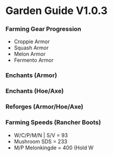 # Garden Guide V1.0.3

### Farming Gear Progression
- Croppie Armor
- Squash Armor
- Melon Armor
- Fermento Armor

### Enchants (Armor)

### Enchants (Hoe/Axe)

### Reforges (Armor/Hoe/Axe)

### Farming Speeds (Rancher Boots)

- W/C/P/M/N | S/V = 93
- Mushroom SDS = 233
- M/P Melonkingde = 400 (Hold W

